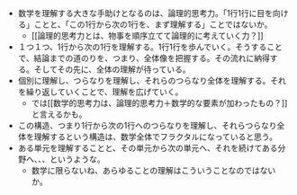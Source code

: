 - 数学を理解する大きな手助けとなるのは、論理的思考力。「1行1行に目を向ける」ことと、「この1行から次の1行を、まず理解する」ことではないか。
	- [[論理的思考力とは、物事を順序立てて論理的に考えていく力？]]
- １つ１つ、1行から次の1行を理解する。1行1行を歩んでいく。そうすることで、結論までの道のりを、つまり、全体像を把握する。その流れに納得する。そしてその先に、全体の理解が待っている。
- 個別に理解し、つらなりを理解し、それらのつらなり全体を理解する。それを繰り返していくことで、理解を広げていく。
	- では[[数学的思考力は、論理的思考力＋数学的な要素が加わったもの？]]と言えるかも。
- この構造、つまり1行から次の1行へのつらなりを理解し、それらつらなり全体を理解するという構造は、数学全体でフラクタルになっていると思う。
- ある単元を理解することと、その単元から次の単元へ、それを続けてある分野へ、、、というような。
	- 数学に限らないね、あらゆることの理解はこういうことなのではないか。